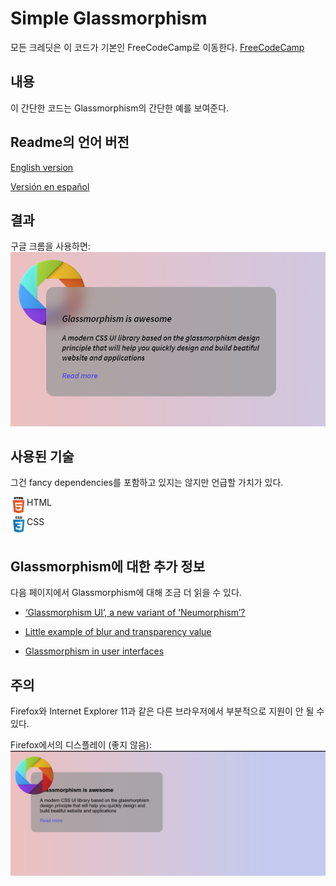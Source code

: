 # Simple Glassmorphism 
모든 크레딧은 이 코드가 기본인 FreeCodeCamp로 이동한다.
[FreeCodeCamp](https://www.freecodecamp.org/news/glassmorphism-design-effect-with-html-css/)

## 내용
이 간단한 코드는 Glassmorphism의 간단한 예를 보여준다.

## Readme의 언어 버전
[English version](https://github.com/AltoSolid/simple-glassmorphism)

[Versión en español](https://github.com/AltoSolid/simple-glassmorphism/blob/main/README-es.md)

## 결과
구글 크롬을 사용하면:<br>
![Chrome result](https://github.com/AltoSolid/simple-glassmorphism/blob/main/Images/result-chrome.png)

## 사용된 기술
그건 fancy dependencies를 포함하고 있지는 않지만 언급할 가치가 있다.

<img align="left" alt="Linux" width="26px" src="https://raw.githubusercontent.com/github/explore/80688e429a7d4ef2fca1e82350fe8e3517d3494d/topics/html/html.png">    HTML 

<img align="left" alt="Linux" width="26px" src="https://raw.githubusercontent.com/github/explore/80688e429a7d4ef2fca1e82350fe8e3517d3494d/topics/css/css.png">   
CSS<br><br>

## Glassmorphism에 대한 추가 정보 
다음 페이지에서 Glassmorphism에 대해 조금 더 읽을 수 있다.

- [‘Glassmorphism UI’, a new variant of ‘Neumorphism’?](https://www.breakfreegraphics.com/design-blog/glassmorphism-ui-a-new-variant-of-neumorphism/)

- [Little example of blur and transparency value](https://glassmorphism.com/)

- [Glassmorphism in user interfaces](https://uxdesign.cc/glassmorphism-in-user-interfaces-1f39bb1308c9)

## 주의
Firefox와 Internet Explorer 11과 같은 다른 브라우저에서 부분적으로 지원이 안 될 수 있다.

Firefox에서의 디스플레이 (좋지 않음): <br>
![Firefox result](https://github.com/AltoSolid/simple-glassmorphism/blob/main/Images/result-firefox.png)